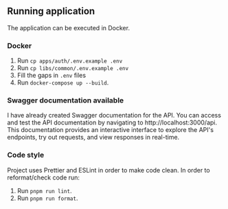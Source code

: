 ## Running application


The application can be executed in Docker.




### Docker


1. Run `cp apps/auth/.env.example .env`
2. Run `cp libs/common/.env.example .env`
3. Fill the gaps in `.env` files
4. Run `docker-compose up --build`.


### Swagger documentation available


I have already created Swagger documentation for the API. You can access and test the API documentation by navigating to http://localhost:3000/api. This documentation provides an interactive interface to explore the API's endpoints, try out requests, and view responses in real-time.

### Code style
Project uses Prettier and ESLint in order to make code clean.
In order to reformat/check code run:

1. Run `pnpm run lint`.
2. Run `pnpm run format`.